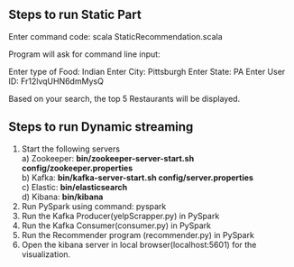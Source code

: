## Steps to run Static Part
Enter command code: scala StaticRecommendation.scala 

Program will ask for command line input:

Enter type of Food: Indian
Enter City: Pittsburgh
Enter State: PA
Enter User ID: Fr12lvqUHN6dmMysQ

Based on your search, the top 5 Restaurants will be displayed.

## Steps to run Dynamic streaming
1. Start the following servers </br>
	a) Zookeeper: **bin/zookeeper-server-start.sh config/zookeeper.properties** </br>
	b) Kafka: **bin/kafka-server-start.sh config/server.properties** </br>
	c) Elastic: **bin/elasticsearch** </br>
	d) Kibana: **bin/kibana** </br>
2. Run PySpark using command: pyspark
3. Run the Kafka Producer(yelpScrapper.py) in PySpark
4. Run the Kafka Consumer(consumer.py) in PySpark
5. Run the Recommender program (recommender.py) in PySpark
6. Open the kibana server in local browser(localhost:5601) for the visualization.